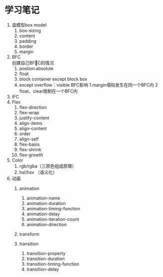 # 学习笔记

1. 盒模型box model
    1. box-sizing
    2. content
    3. padding
    4. border
    5. margin
2. BFC  
    创建自己BFC的情况
    1. postion:absolute
    2. float
    3. block container except block box
    4. except overflow：visible
    BFC影响
    1.margin塌陷发生在同一个BFC内
    2 float、clear限制在一个BFC内
3. IFC
4. Flex
    1. flex-direction
    2. flex-wrap
    3. justify-content
    4. align-items
    5. align-content
    6. order
    7. align-self
    8. flex-basis
    9. flex-shrink
    10. flex-growth
5. Color
    1. rgb/rgba（三原色组成原理）
    2. hsl/hsv （语义化）
6. 动画
    1. animation
        1. animation-name
        2. animation-duration
        3. animation-timing-function
        4. animation-delay
        5. animation-iteration-count
        6. animation-direction
    2. transform

    3. transition
        1. transition-property
        2. transition-duration
        3. transition-timing-function
        4. transition-delay
